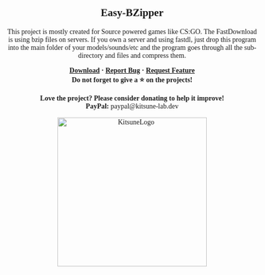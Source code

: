<font face = "Trebuchet MS">
<div align="center">
    <h2 align="center">Easy-BZipper</h2>
    <p align="center">This project is mostly created for Source powered games like CS:GO. The FastDownload is using bzip files on servers. If you own a server and using fastdl, just drop this program into the main folder of your models/sounds/etc and the program goes through all the sub-directory and files and compress them.</p>
    <b>
        <a href="https://github.com/K4ryuu/EasyBZipper/releases">Download</a>
        ·
        <a href="https://github.com/K4ryuu/EasyBZipper/issues">Report Bug</a>
        ·
        <a href="https://github.com/K4ryuu/EasyBZipper/issues">Request Feature</a>
    </b>
    <br/>
    <b>Do not forget to give a ⭐ on the projects!</b><br/><br/>
    <b>Love the project? Please consider donating to help it improve!</b><br/>
    <b>PayPal:</b> paypal@kitsune-lab.dev<br/>
</div>

<p align="center">
    <img width="300px" href="https://github.com/Kitsune-Lab" src="https://kitsune-lab.dev/storage/images/kl-logo.webp" align="center" alt="KitsuneLogo"/>
</p>

</font>
